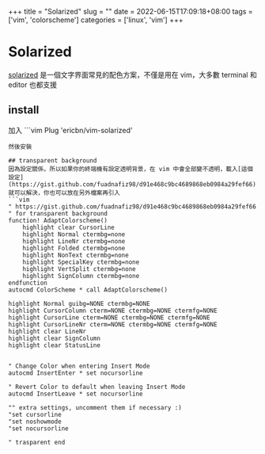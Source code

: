 +++
title = "Solarized"
slug = ""
date = 2022-06-15T17:09:18+08:00
tags = ['vim', 'colorscheme']
categories = ['linux', 'vim']
+++

# Solarized

[solarized](https://ethanschoonover.com/solarized/) 是一個文字界面常見的配色方案，不僅是用在 vim，大多數 terminal 和 editor 也都支援

## install

加入 ```vim
Plug 'ericbn/vim-solarized'

````
然後安裝

## transparent background
因為設定關係，所以如果你的終端機有設定透明背景，在 vim 中會全部變不透明，載入[這個設定](https://gist.github.com/fuadnafiz98/d91e468c9bc4689868eb0984a29fef66)就可以解決，你也可以放在另外檔案再引入
```vim
" https://gist.github.com/fuadnafiz98/d91e468c9bc4689868eb0984a29fef66
" for transparent background
function! AdaptColorscheme()
	highlight clear CursorLine
	highlight Normal ctermbg=none
	highlight LineNr ctermbg=none
	highlight Folded ctermbg=none
	highlight NonText ctermbg=none
	highlight SpecialKey ctermbg=none
	highlight VertSplit ctermbg=none
	highlight SignColumn ctermbg=none
endfunction
autocmd ColorScheme * call AdaptColorscheme()

highlight Normal guibg=NONE ctermbg=NONE
highlight CursorColumn cterm=NONE ctermbg=NONE ctermfg=NONE
highlight CursorLine cterm=NONE ctermbg=NONE ctermfg=NONE
highlight CursorLineNr cterm=NONE ctermbg=NONE ctermfg=NONE
highlight clear LineNr
highlight clear SignColumn
highlight clear StatusLine


" Change Color when entering Insert Mode
autocmd InsertEnter * set nocursorline

" Revert Color to default when leaving Insert Mode
autocmd InsertLeave * set nocursorline

"" extra settings, uncomment them if necessary :)
"set cursorline
"set noshowmode
"set nocursorline

" trasparent end
````
